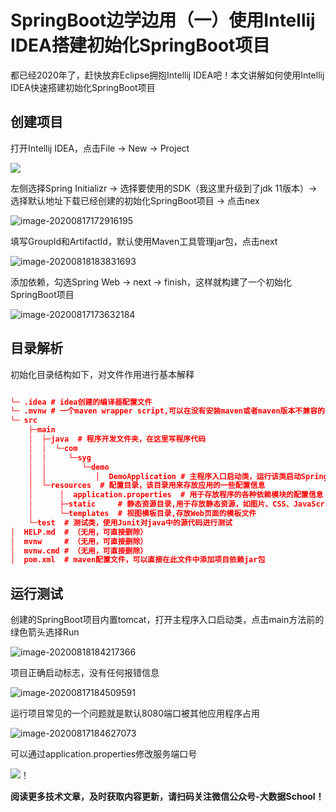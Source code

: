 # SpringBoot边学边用（一）使用Intellij IDEA搭建初始化SpringBoot项目

都已经2020年了，赶快放弃Eclipse拥抱Intellij IDEA吧！本文讲解如何使用Intellij IDEA快速搭建初始化SpringBoot项目

## 创建项目

打开Intellij IDEA，点击File -> New -> Project

![](http://images.simplesay.top/book/20200806171241.jpg)

左侧选择Spring Initializr -> 选择要使用的SDK（我这里升级到了jdk 11版本）-> 选择默认地址下载已经创建的初始化SpringBoot项目 -> 点击nex

![image-20200817172916195]( http://images.simplesay.top/book/image-20200817172916195.png)

填写GroupId和ArtifactId，默认使用Maven工具管理jar包，点击next

![image-20200818183831693]( http://images.simplesay.top/book/image-20200818183831693.png)

添加依赖，勾选Spring Web -> next -> finish，这样就构建了一个初始化SpringBoot项目

![image-20200817173632184]( http://images.simplesay.top/book/image-20200817173632184.png)

## 目录解析

初始化目录结构如下，对文件作用进行基本解释

```json

└─ .idea # idea创建的编译器配置文件
└─ .mvnw # 一个maven wrapper script,可以在没有安装maven或者maven版本不兼容的条件下运行maven的命令
└─ src
    ├─main
    │  ├─java  # 程序开发文件夹，在这里写程序代码
    │  │  └─com
    │  │     └─syg
    │  │        └─demo
    │  │           │  DemoApplication # 主程序入口启动类，运行该类启动SpringBoot应用   
    │  └─resources  # 配置目录，该目录用来存放应用的一些配置信息
    │      │  application.properties  # 用于存放程序的各种依赖模块的配置信息
    │      ├─static     # 静态资源目录,用于存放静态资源，如图片、CSS、JavaScript等
    │      └─templates  # 视图模板目录,存放Web页面的模板文件
    └─test  # 测试类，使用Junit对java中的源代码进行测试
│  HELP.md  # （无用，可直接删除）
│  mvnw     # （无用，可直接删除）
│  mvnw.cmd # （无用，可直接删除）
│  pom.xml  # maven配置文件，可以直接在此文件中添加项目依赖jar包                 
```

## 运行测试

创建的SpringBoot项目内置tomcat，打开主程序入口启动类，点击main方法前的绿色箭头选择Run

![image-20200818184217366]( http://images.simplesay.top/book/image-20200818184217366.png)

项目正确启动标志，没有任何报错信息

![image-20200817184509591]( http://images.simplesay.top/book/image-20200817184509591.png)

运行项目常见的一个问题就是默认8080端口被其他应用程序占用

![image-20200817184627073]( http://images.simplesay.top/book/image-20200817184627073.png)

可以通过application.properties修改服务端口号

![！]( http://images.simplesay.top/book/image-20200817184537760.png)

**阅读更多技术文章，及时获取内容更新，请扫码关注微信公众号-大数据School！**

